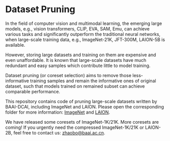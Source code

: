 # Dataset Pruning

In the field of computer vision and multimodal learning, the emerging large models, e.g., vision transformers, CLIP, EVA, SAM, Emu, can achieve various tasks and significantly outperform the traditional neural networks, when large-scale training data, e.g., ImageNet-21K, JFT-300M, LAION-5B is available. 



However, storing large datasets and training on them are expensive and even unaffordable. It is known that large-scale datasets have much redundant and easy samples which contribute little to model training. 



Dataset pruning (or coreset selection) aims to remove those less-informative training samples and remain the informative ones of original dataset, such that models trained on remained subset can achieve comparable performance. 



This repository contains code of pruning large-scale datasets written by BAAI-DCAI, including ImageNet and LAION. Please open the corresponding folder for more information: [ImageNet](https://github.com/BAAI-DCAI/Dataset-Pruning/tree/main/ImageNet) and [LAION](https://github.com/BAAI-DCAI/Dataset-Pruning/tree/main/LAION).



We have released some coresets of ImageNet-1K/21K. More coresets are coming! If you urgently need the compressed ImageNet-1K/21K or LAION-2B, feel free to contact us: zhaobo@baai.ac.cn.
